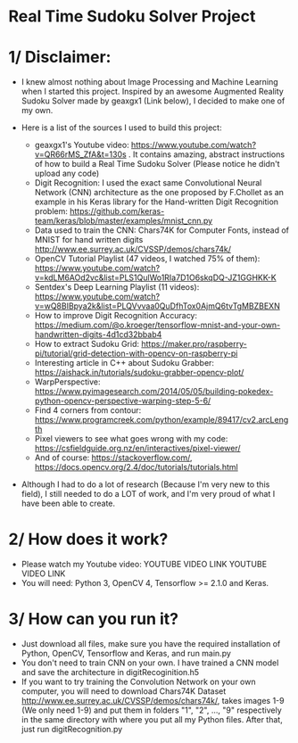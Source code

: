 # Real Time Sudoku Solver Project

# 1/ Disclaimer:

- I knew almost nothing about Image Processing and Machine Learning when I started this project. Inspired by an awesome Augmented Reality Sudoku Solver made by geaxgx1 (Link below), I decided to make one of my own.

- Here is a list of the sources I used to build this project:
    + geaxgx1's Youtube video: https://www.youtube.com/watch?v=QR66rMS_ZfA&t=130s . It contains amazing, abstract instructions of how to build a Real Time Sudoku Solver (Please notice he didn't upload any code)
    + Digit Recognition: I used the exact same Convolutional Neural Network (CNN) architecture as the one proposed by F.Chollet as an example in his Keras library for the Hand-written Digit Recognition problem: https://github.com/keras-team/keras/blob/master/examples/mnist_cnn.py
    + Data used to train the CNN: Chars74K for Computer Fonts, instead of MNIST for hand written digits http://www.ee.surrey.ac.uk/CVSSP/demos/chars74k/
    + OpenCV Tutorial Playlist (47 videos, I watched 75% of them): https://www.youtube.com/watch?v=kdLM6AOd2vc&list=PLS1QulWo1RIa7D1O6skqDQ-JZ1GGHKK-K
    + Sentdex's Deep Learning Playlist (11 videos): https://www.youtube.com/watch?v=wQ8BIBpya2k&list=PLQVvvaa0QuDfhTox0AjmQ6tvTgMBZBEXN
    + How to improve Digit Recognition Accuracy: https://medium.com/@o.kroeger/tensorflow-mnist-and-your-own-handwritten-digits-4d1cd32bbab4
    + How to extract Sudoku Grid: https://maker.pro/raspberry-pi/tutorial/grid-detection-with-opencv-on-raspberry-pi
    + Interesting article in C++ about Sudoku Grabber: https://aishack.in/tutorials/sudoku-grabber-opencv-plot/
    + WarpPerspective: https://www.pyimagesearch.com/2014/05/05/building-pokedex-python-opencv-perspective-warping-step-5-6/
    + Find 4 corners from contour: https://www.programcreek.com/python/example/89417/cv2.arcLength
    + Pixel viewers to see what goes wrong with my code: https://csfieldguide.org.nz/en/interactives/pixel-viewer/
    + And of course: https://stackoverflow.com/, https://docs.opencv.org/2.4/doc/tutorials/tutorials.html
- Although I had to do a lot of research (Because I'm very new to this field), I still needed to do a LOT of work, and I'm very proud of what I have been able to create.

# 2/ How does it work?

- Please watch my Youtube video: YOUTUBE VIDEO LINK YOUTUBE VIDEO LINK
- You will need: Python 3, OpenCV 4, Tensorflow >= 2.1.0 and Keras.

# 3/ How can you run it?

- Just download all files, make sure you have the required installation of Python, OpenCV, Tensorflow and Keras, and run main.py
- You don't need to train CNN on your own. I have trained a CNN model and save the architecture in digitRecoginition.h5
- If you want to try training the Convolution Network on your own computer, you will need to download Chars74K Dataset http://www.ee.surrey.ac.uk/CVSSP/demos/chars74k/, takes images 1-9 (We only need 1-9) and put them in folders "1", "2", ..., "9" respectively in the same directory with where you put all my Python files. After that, just run digitRecognition.py
